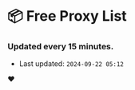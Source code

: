 # :package: Free Proxy List
### Updated every 15 minutes.

- Last updated: `2024-09-22 05:12`

:heart:
